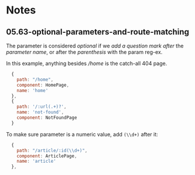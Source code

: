 # Notes

## 05.63-optional-parameters-and-route-matching

The parameter is considered _optional_ if we _add a question mark after_ the _parameter name_, or after the _parenthesis_ with the param reg-ex.

In this example, anything besides _/home_ is the catch-all 404 page.

```js
  {
    path: "/home",
    component: HomePage,
    name: 'home'
  },
  {
    path: '/:url(.+)?',
    name: 'not-found',
    component: NotFoundPage
  }
```

To make sure parameter is a numeric value, add `(\\d+)` after it:

```js
  {
    path: "/article/:id(\\d+)",
    component: ArticlePage,
    name: 'article'
  },
```
